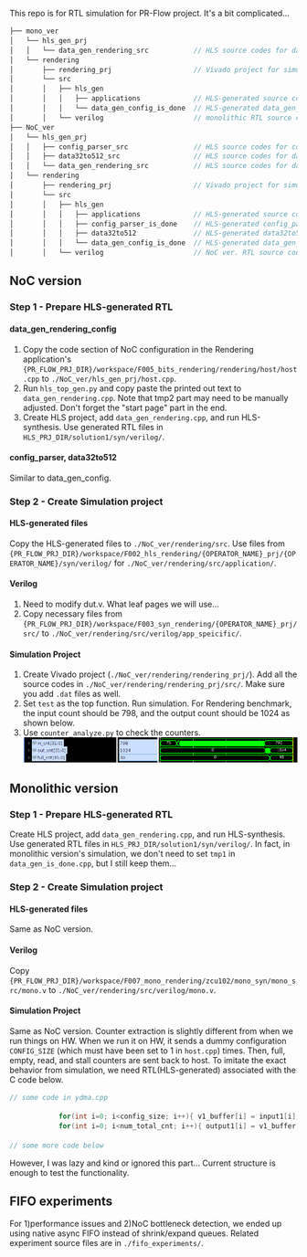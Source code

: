 This repo is for RTL simulation for PR-Flow project. It's a bit complicated...

```c
├── mono_ver
│   └── hls_gen_prj
│   │   └── data_gen_rendering_src           // HLS source codes for data_gen_config module. Application-specific.
│   └── rendering
│       ├── rendering_prj                    // Vivado project for simulation.
│       └── src                       
│       │   ├── hls_gen              
│       │   │   ├── applications             // HLS-generated source codes.
│       │   │   └── data_gen_config_is_done  // HLS-generated data_gen_config module.
│       │   └── verilog                      // monolithic RTL source codes.
├── NoC_ver
│   └── hls_gen_prj
│   │   ├── config_parser_src                // HLS source codes for config_parser module. 
│   │   ├── data32to512_src                  // HLS source codes for data32to512 module. 
│   │   └── data_gen_rendering_src           // HLS source codes for data_gen_config module. Application-specific.
│   └── rendering
│       ├── rendering_prj                    // Vivado project for simulation
│       └── src                       
│       │   ├── hls_gen              
│       │   │   ├── applications             // HLS-generated source codes
│       │   │   ├── config_parser_is_done    // HLS-generated config_parser module
│       │   │   ├── data32to512              // HLS-generated data32to512 module
│       │   │   └── data_gen_config_is_done  // HLS-generated data_gen_config module
│       │   └── verilog                      // NoC ver. RTL source codes
```

## NoC version

### Step 1 - Prepare HLS-generated RTL
#### data_gen_rendering_config
1. Copy the code section of NoC configuration in the Rendering application's `{PR_FLOW_PRJ_DIR}/workspace/F005_bits_rendering/rendering/host/host.cpp` to `./NoC_ver/hls_gen_prj/host.cpp`.
2. Run `hls_top_gen.py` and copy paste the printed out text to `data_gen_rendering.cpp`. Note that tmp2 part may need to be manually adjusted. Don't forget the "start page" part in the end.
3. Create HLS project, add `data_gen_rendering.cpp`, and run HLS-synthesis. Use generated RTL files in `HLS_PRJ_DIR/solution1/syn/verilog/`.

#### config_parser, data32to512
Similar to data_gen_config.

### Step 2 - Create Simulation project

#### HLS-generated files
Copy the HLS-generated files to `./NoC_ver/rendering/src`. Use files from
`{PR_FLOW_PRJ_DIR}/workspace/F002_hls_rendering/{OPERATOR_NAME}_prj/{OPERATOR_NAME}/syn/verilog/` for `./NoC_ver/rendering/src/application/`.

#### Verilog
1. Need to modify dut.v. What leaf pages we will use...
2. Copy necessary files from `{PR_FLOW_PRJ_DIR}/workspace/F003_syn_rendering/{OPERATOR_NAME}_prj/src/` to `./NoC_ver/rendering/src/verilog/app_speicific/`.

#### Simulation Project
1. Create Vivado project (`./NoC_ver/rendering/rendering_prj/`). Add all the source codes in `./NoC_ver/rendering/rendering_prj/src/`. Make sure you add `.dat` files as well.
2. Set `test` as the top function. Run simulation. For Rendering benchmark, the input count should be 798, and the output count should be 1024 as shown below.
3. Use `counter_analyze.py` to check the counters.
![](images/rendering_sim.png)



## Monolithic version

### Step 1 - Prepare HLS-generated RTL
Create HLS project, add `data_gen_rendering.cpp`, and run HLS-synthesis. Use generated RTL files in `HLS_PRJ_DIR/solution1/syn/verilog/`.
In fact, in monolithic version's simulation, we don't need to set `tmp1` in `data_gen_is_done.cpp`, but I still keep them...

### Step 2 - Create Simulation project

#### HLS-generated files
Same as NoC version.

#### Verilog
Copy `{PR_FLOW_PRJ_DIR}/workspace/F007_mono_rendering/zcu102/mono_syn/mono_src/mono.v` to `./NoC_ver/rendering/src/verilog/mono.v`.

#### Simulation Project
Same as NoC version. 
Counter extraction is slightly different from when we run things on HW.
When we run it on HW, it sends a dummy configuration `CONFIG_SIZE` (which must have been set to 1 in `host.cpp`) times. 
Then, full, empty, read, and stall counters are sent back to host.
To imitate the exact behavior from simulation, we need RTL(HLS-generated) associated with the C code below.

```c
// some code in ydma.cpp

	    	for(int i=0; i<config_size; i++){ v1_buffer[i] = input1[i]; } // config_size must have been set to 1 in monolithic case
	    	for(int i=0; i<num_total_cnt; i++){ output1[i] = v1_buffer[i]; }

// some more code below
```

However, I was lazy and kind or ignored this part...
Current structure is enough to test the functionality.


## FIFO experiments

For 1)performance issues and 2)NoC bottleneck detection, we ended up using native async FIFO instead of shrink/expand queues. Related experiment source files are in `./fifo_experiments/`.

